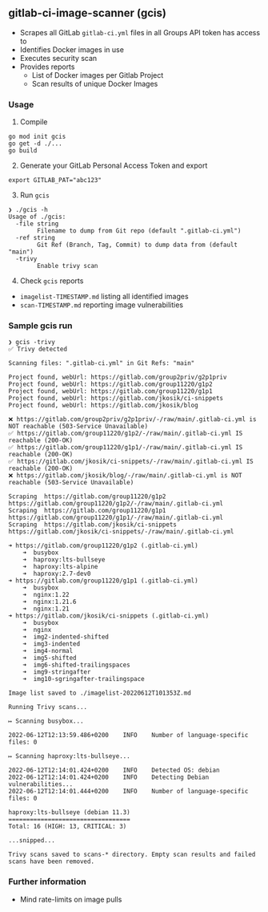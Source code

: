 ## gitlab-ci-image-scanner (gcis)
- Scrapes all GitLab `gitlab-ci.yml` files in all Groups API token has access to
- Identifies Docker images in use
- Executes security scan
- Provides reports
  - List of Docker images per Gitlab Project
  - Scan results of unique Docker Images

### Usage
1. Compile
```
go mod init gcis
go get -d ./...
go build
```
  
2. Generate your GitLab Personal Access Token and export
```
export GITLAB_PAT="abc123"
```
  
3. Run `gcis`
```
❯ ./gcis -h
Usage of ./gcis:
  -file string
        Filename to dump from Git repo (default ".gitlab-ci.yml")
  -ref string
        Git Ref (Branch, Tag, Commit) to dump data from (default "main")
  -trivy
        Enable trivy scan
```
  
4. Check `gcis` reports
- `imagelist-TIMESTAMP.md` listing all identified images
- `scan-TIMESTAMP.md` reporting image vulnerabilities
  
### Sample gcis run
```
❯ gcis -trivy
✅ Trivy detected

Scanning files: ".gitlab-ci.yml" in Git Refs: "main" 

Project found, webUrl: https://gitlab.com/group2priv/g2p1priv 
Project found, webUrl: https://gitlab.com/group11220/g1p2 
Project found, webUrl: https://gitlab.com/group11220/g1p1 
Project found, webUrl: https://gitlab.com/jkosik/ci-snippets 
Project found, webUrl: https://gitlab.com/jkosik/blog 

❌ https://gitlab.com/group2priv/g2p1priv/-/raw/main/.gitlab-ci.yml is NOT reachable (503-Service Unavailable) 
✅ https://gitlab.com/group11220/g1p2/-/raw/main/.gitlab-ci.yml IS reachable (200-OK) 
✅ https://gitlab.com/group11220/g1p1/-/raw/main/.gitlab-ci.yml IS reachable (200-OK) 
✅ https://gitlab.com/jkosik/ci-snippets/-/raw/main/.gitlab-ci.yml IS reachable (200-OK) 
❌ https://gitlab.com/jkosik/blog/-/raw/main/.gitlab-ci.yml is NOT reachable (503-Service Unavailable) 

Scraping  https://gitlab.com/group11220/g1p2 https://gitlab.com/group11220/g1p2/-/raw/main/.gitlab-ci.yml
Scraping  https://gitlab.com/group11220/g1p1 https://gitlab.com/group11220/g1p1/-/raw/main/.gitlab-ci.yml
Scraping  https://gitlab.com/jkosik/ci-snippets https://gitlab.com/jkosik/ci-snippets/-/raw/main/.gitlab-ci.yml

➜ https://gitlab.com/group11220/g1p2 (.gitlab-ci.yml) 
    ➜  busybox
    ➜  haproxy:lts-bullseye
    ➜  haproxy:lts-alpine
    ➜  haproxy:2.7-dev0
➜ https://gitlab.com/group11220/g1p1 (.gitlab-ci.yml) 
    ➜  busybox
    ➜  nginx:1.22
    ➜  nginx:1.21.6
    ➜  nginx:1.21
➜ https://gitlab.com/jkosik/ci-snippets (.gitlab-ci.yml) 
    ➜  busybox
    ➜  nginx
    ➜  img2-indented-shifted
    ➜  img3-indented
    ➜  img4-normal
    ➜  img5-shifted
    ➜  img6-shifted-trailingspaces
    ➜  img9-stringafter
    ➜  img10-sgringafter-trailingspace

Image list saved to ./imagelist-20220612T101353Z.md 

Running Trivy scans...

↦ Scanning busybox...

2022-06-12T12:13:59.486+0200    INFO    Number of language-specific files: 0

↦ Scanning haproxy:lts-bullseye...

2022-06-12T12:14:01.424+0200    INFO    Detected OS: debian
2022-06-12T12:14:01.424+0200    INFO    Detecting Debian vulnerabilities...
2022-06-12T12:14:01.444+0200    INFO    Number of language-specific files: 0

haproxy:lts-bullseye (debian 11.3)
==================================
Total: 16 (HIGH: 13, CRITICAL: 3)

...snipped...

Trivy scans saved to scans-* directory. Empty scan results and failed scans have been removed.
```
  
  ### Further information
- Mind rate-limits on image pulls